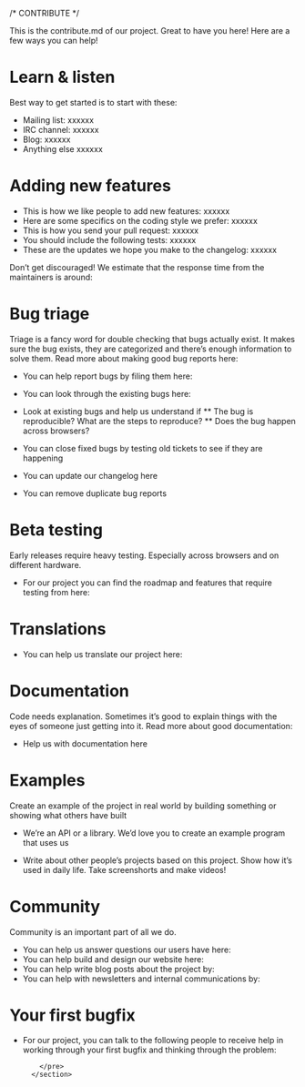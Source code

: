/* CONTRIBUTE */

This is the contribute.md of our project. Great to have you here! Here are
a few ways you can help!

# Learn & listen
Best way to get started is to start with these: 

* Mailing list: xxxxxx
* IRC channel:  xxxxxx
* Blog:         xxxxxx
* Anything else xxxxxx

# Adding new features

* This is how we like people to add new features:          xxxxxx
* Here are some specifics on the coding style we prefer:   xxxxxx
* This is how you send your pull request:                  xxxxxx
* You should include the following tests:                  xxxxxx
* These are the updates we hope you make to the changelog: xxxxxx

Don’t get discouraged! We estimate that the response time from the
maintainers is around: 

# Bug triage
Triage is a fancy word for double checking that bugs actually exist. It
makes sure the bug exists, they are categorized and there’s enough
information to solve them. Read more about making good bug reports here: 

* You can help report bugs by filing them here: 
* You can look through the existing bugs here: 


* Look at existing bugs and help us understand if
** The bug is reproducible? What are the steps to reproduce? 
** Does the bug happen across browsers? 

* You can close fixed bugs by testing old tickets to see if they are
happening
* You can update our changelog here
* You can remove duplicate bug reports


# Beta testing
Early releases require heavy testing. Especially across browsers and on
different hardware. 

* For our project you can find the roadmap and features that require
testing from here: 

# Translations
* You can help us translate our project here: 

# Documentation
Code needs explanation. Sometimes it’s good to explain things with the
eyes of someone just getting into it. Read more about good documentation: 

* Help us with documentation here

# Examples
Create an example of the project in real world by building something or
showing what others have built

* We’re an API or a library. We’d love you to create an example program
that uses us

* Write about other people’s projects based on this project.  Show how
it’s used in daily life. Take screenshorts and make videos!

# Community
Community is an important part of all we do.  

* You can help us answer questions our users have here: 
* You can help build and design our website here:
* You can help write blog posts about the project by: 
* You can help with newsletters and internal communications by: 

# Your first bugfix

* For our project, you can talk to the following people to receive help in
working through your first bugfix and thinking through the problem:

          </pre>
        </section>
